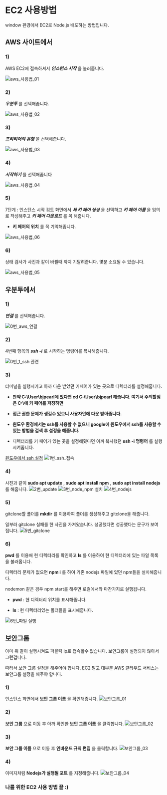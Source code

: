 # EC2 사용방법
window 환경에서 EC2로 Node.js 배포하는 방법입니다.

## AWS 사이트에서
### 1) 
AWS EC2에 접속하셔서 _**인스턴스 시작**_ 을 눌러줍니다.

![aws_사용법_01](https://user-images.githubusercontent.com/63000843/98460752-7097ea00-21ea-11eb-8d6b-f9b788ebe2d8.PNG)
### 2) 
_**우분투**_ 를 선택해줍니다.

![aws_사용법_02](https://user-images.githubusercontent.com/63000843/98460753-7261ad80-21ea-11eb-9e16-34630c56fb6f.PNG)
### 3) 
_**프리티어의 유형**_ 을 선택해줍니다.

 ![aws_사용법_03](https://user-images.githubusercontent.com/63000843/98460754-7392da80-21ea-11eb-968b-80358beef045.PNG)
### 4) 
_**시작하기**_ 를 선택해줍니다

 ![aws_사용법_04](https://user-images.githubusercontent.com/63000843/98460755-742b7100-21ea-11eb-9858-4c4a6381cc76.PNG)

### 5) 
7단계 : 인스턴스 시작 검토 화면에서 _**새 키 페어 생성**_ 을 선택하고 _**키 페어 이름**_ 을 임의로 작성해주고 _**키 페어 다운로드**_ 를 꼭 해줍니다.

* __**키 페어의 위치**__ 를 꼭 기억해줍니다.
 
 ![aws_사용법_06](https://user-images.githubusercontent.com/63000843/98460757-768dcb00-21ea-11eb-8369-146cb2e350bd.PNG)
### 6) 
상태 검사가 사진과 같이 바뀔때 까지 기달려줍니다. 몇분 소요될 수 있습니다. 

 ![aws_사용법_05](https://user-images.githubusercontent.com/63000843/98460756-75f53480-21ea-11eb-832a-d539e7c3cab7.PNG)

## 우분투에서
### 1) 
_**연결**_ 를 선택해줍니다.

![0번_aws_연결](https://user-images.githubusercontent.com/63000843/98461109-f321a900-21ec-11eb-95aa-1a231d52be07.PNG)
### 2)
4번째 항목의 _**ssh -i**_ 로 시작하는 명령어를 복사해줍니다.

 ![0번_1_ssh 관련](https://user-images.githubusercontent.com/63000843/98461108-f1f07c00-21ec-11eb-845f-412707fbf0be.PNG)
### 3)
터미널을 실행시키고 아까 다운 받았던 키페어가 있는 곳으로 디렉터리를 설정해줍니다.

* **만약 C:\User\bjpearl에 있다면 cd C:\User\bjpearl 해줍니다. 여기서 주의할점은 C:\에 키 페어를 저장하면** 

* **접근 권한 문제가 생길수 있으니 사용자안에 다운 받아줍니다.**

* **윈도우 환경에서는 ssh를 사용할 수 없으니 google에 윈도우에서 ssh를 사용할 수 있는 방법을 검색 후 설정을 해줍니다.**

* 디렉터리를 키 페어가 있는 곳을 설정해줬다면 아까 복사했던 __**ssh -i 명령어**__ 를 실행시켜줍니다.

[윈도우에서 ssh 설정](https://amorfati-1000.tistory.com/50)
![1번_ssh_접속](https://user-images.githubusercontent.com/63000843/98461110-f321a900-21ec-11eb-82b4-3da0d0342a5c.PNG)
### 4)
사진과 같이 __**sudo apt update**__ , __**sudo apt install npm**__ , __**sudo apt install nodejs**__ 를 해줍니다.
![2번_update](https://user-images.githubusercontent.com/63000843/98461111-f3ba3f80-21ec-11eb-938f-614ada35af5a.PNG)
![3번_node_npm 설치](https://user-images.githubusercontent.com/63000843/98461112-f3ba3f80-21ec-11eb-8808-6726db1b61bc.PNG)
![4번_nodejs](https://user-images.githubusercontent.com/63000843/98461113-f452d600-21ec-11eb-9a28-59f7bc0288d3.PNG)

### 5)
gitclone할 폴더를 __**mkdir**__ 를 이용하여 폴더를 생성해주고 gitclone을 해줍니다.

일부러 gitclone 실패를 한 사진을 가져왔습니다. 성공했다면 성공했다는 문구가 보여집니다.
![5번_gitclone](https://user-images.githubusercontent.com/63000843/98461114-f452d600-21ec-11eb-9471-ec9ba56bb9ec.PNG)

### 6)
__**pwd**__ 를 이용해 현 디렉터리를 확인하고 __**ls**__ 를 이용하여 현 디렉터리에 있는 파일 목록을 불러옵니다.

디렉터리 문제가 없으면 __**npm i**__ 를 하여 기존 nodejs 파일에 있던 npm들을 설치해줍니다.

nodemon 같은 경우 npm start를 해주면 로컬에서와 마찬가지로 실행됩니다.

* **pwd** : 현 디렉터리 위치를 표시해줍니다.

* **ls** : 현 디렉터리있는 폴더들을 표시해줍니다.

![6번_파일 실행](https://user-images.githubusercontent.com/63000843/98461118-f74dc680-21ec-11eb-9d5e-43ab2507bdf4.PNG)

## 보안그룹
아마 위 같이 실행시켜도 퍼블릭 ip로 접속할수 없습니다. 보안그룹이 설정되지 않아서 그런겁니다.

따라서 보안 그룹 설정을 해주어야 합니다. EC2 말고 대부분 AWS 클라우드 서비스는 보안그룹 설정을 해주야 합니다.

### 1)
인스턴스 화면에서 __**보안 그룹 이름**__ 을 확인해줍니다. 
![보안그룹_01](https://user-images.githubusercontent.com/63000843/98461500-e94d7500-21ef-11eb-970a-2c4f8b846677.PNG)
### 2)
__**보안 그룹**__ 으로 이동 후 아까 확인한 __**보안 그룹 이름**__ 을 클릭합니다.
![보안그룹_02](https://user-images.githubusercontent.com/63000843/98461502-e9e60b80-21ef-11eb-9aa1-c57aa73610ca.PNG)
### 3)
__**보안 그룹 이름**__ 으로 이동 후 __**인바운드 규칙 편집**__ 을 클릭합니다.
![보안그룹_03](https://user-images.githubusercontent.com/63000843/98461504-ea7ea200-21ef-11eb-9340-15b62578af99.PNG)
### 4)
이미지처럼 __**Nodejs가 실행될 포트**__ 를 지정해줍니다.
![보안그룹_04](https://user-images.githubusercontent.com/63000843/98461505-eb173880-21ef-11eb-8576-e28051b7a1b9.PNG)

### 나를 위한 EC2 사용 방법 끝 :)






  

